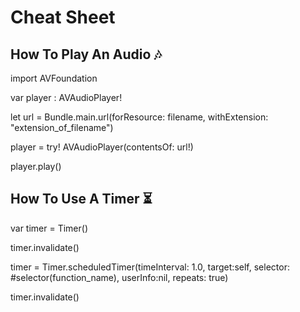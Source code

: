 # Cheat Sheet

## How To Play An Audio  🎶

import AVFoundation

var player : AVAudioPlayer!

let url = Bundle.main.url(forResource: filename, withExtension: "extension_of_filename")

player = try! AVAudioPlayer(contentsOf: url!)

player.play()

## How To Use A Timer  ⏳

var timer = Timer()

timer.invalidate()

timer = Timer.scheduledTimer(timeInterval: 1.0, target:self, selector: #selector(function_name), userInfo:nil, repeats: true)

timer.invalidate()
